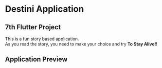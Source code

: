 # Destini Application

## 7th Flutter Project 
This is a fun story based application. <br>As you read the story, you need to make your choice and try **To Stay Alive!!**

## Application Preview

